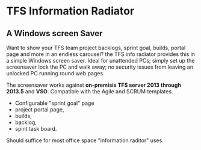 TFS Information Radiator
=========================
A Windows screen Saver
----------------------

Want to show your TFS team project backlogs, sprint goal, builds, portal page and more in an endless carousel? the TFS info radiator provides this in a simple Windows screen saver. Ideal for unattended PCs; simply set up the screensaver lock the PC and walk away; no security issues from leaving an unlocked PC running round web pages.

The screensaver works against **on-premisis TFS server 2013 through 2013.5** and **VSO**.
Compatible with the Agile and SCRUM templates.

 * Configurable "sprint goal" page 
 * project portal page, 
 * builds, 
 * backlog, 
 * spint task board. 
 
Should suffice for most office space "information raditor" uses.
